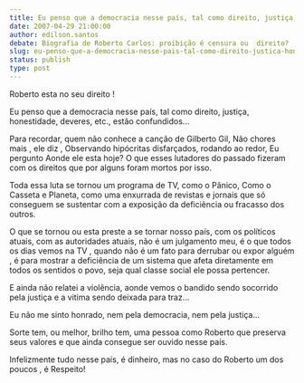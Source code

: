```yaml
---
title: Eu penso que a democracia nesse país, tal como direito, justiça, honestidade, deveres, etc., estão confundidos...
date: 2007-04-29 21:00:00
author: edilson.santos
debate: Biografia de Roberto Carlos: proibição é censura ou  direito?
slug: eu-penso-que-a-democracia-nesse-pais-tal-como-direito-justica-honestidade-deveres-etc-estao-confundidos
status: publish 
type: post
---
```


Roberto esta no seu direito !  

Eu penso que a democracia nesse país, tal como direito, justiça, honestidade, deveres, etc., estão confundidos...  

Para recordar, quem não conhece a canção de Gilberto Gil, Não chores mais , ele diz , Observando hipócritas disfarçados, rodando ao redor, Eu pergunto Aonde ele esta hoje? O que esses lutadores do passado fizeram com os direitos que por alguns foram mortos por isso.  

Toda essa luta se tornou um programa de TV, como o Pânico, Como o Casseta e Planeta, como uma enxurrada de revistas e jornais que só conseguem se sustentar com a exposição da deficiência ou fracasso dos outros.  

O que se tornou ou esta preste a se tornar nosso país, com os políticos atuais, com as autoridades atuais, não é um julgamento meu, é o que todos os dias vemos na TV , quando não é um fato para derrubar ou expor alguém , é para mostrar a deficiência de um sistema que afeta diretamente em todos os sentidos o povo, seja qual classe social ele possa pertencer.  

E ainda não relatei a violência, aonde vemos o bandido sendo socorrido pela justiça e a vitima sendo deixada para traz...  

Eu não me sinto honrado, nem pela democracia, nem pela justiça...  

Sorte tem, ou melhor, brilho tem, uma pessoa como Roberto que preserva seus valores e que ainda consegue ser ouvido nesse país.  

Infelizmente tudo nesse país, é dinheiro, mas no caso do Roberto um dos poucos , é Respeito!
